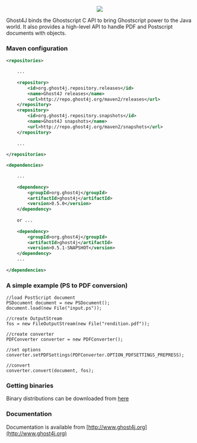 <p align="center">
<img src="http://www.ghost4j.org/images/home-logo.png"/>
</p>


Ghost4J binds the Ghostscript C API to bring Ghostscript power to the Java world.
It also provides a high-level API to handle PDF and Postscript documents with objects.

### Maven configuration

```xml
<repositories>

	...
	
	<repository>
		<id>org.ghost4j.repository.releases</id>
		<name>Ghost4J releases</name>
		<url>http://repo.ghost4j.org/maven2/releases</url>
	</repository>
	<repository>
		<id>org.ghost4j.repository.snapshots</id>
		<name>Ghost4J snapshots</name>
		<url>http://repo.ghost4j.org/maven2/snapshots</url>
	</repository>
	
	...
	
</repositories>

<dependencies>

	...
	
	<dependency>
		<groupId>org.ghost4j</groupId>
		<artifactId>ghost4j</artifactId>
		<version>0.5.0</version>
	</dependency>
	
	or ...
	
	<dependency>
		<groupId>org.ghost4j</groupId>
		<artifactId>ghost4j</artifactId>
		<version>0.5.1-SNAPSHOT</version>
	</dependency>
	...
	
</dependencies>
```

### A simple example (PS to PDF conversion)

	//load PostScript document
	PSDocument document = new PSDocument();
	document.load(new File("input.ps"));
	
	//create OutputStream
	fos = new FileOutputStream(new File("rendition.pdf"));
	
	//create converter
	PDFConverter converter = new PDFConverter();
	
	//set options
	converter.setPDFSettings(PDFConverter.OPTION_PDFSETTINGS_PREPRESS);
	
	//convert
	converter.convert(document, fos);
	
### Getting binaries

Binary distributions can be downloaded from [here](http://www.ghost4j.org/downloads.html)

### Documentation

Documentation is available from [http://www.ghost4j.org](http://www.ghost4j.org)
